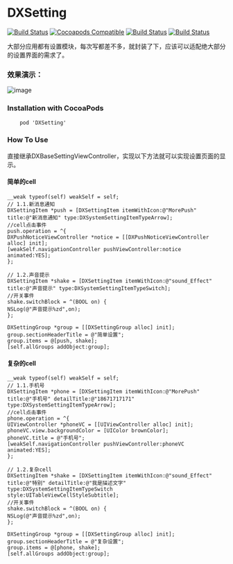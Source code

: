 # DXSetting

[![Build Status](https://camo.githubusercontent.com/474a2feaf657f12a6d2f1109a07886ba92fe3d31/68747470733a2f2f696d672e736869656c64732e696f2f62616467652f6275696c642d70617373696e672d627269676874677265656e2e737667)](https://camo.githubusercontent.com/474a2feaf657f12a6d2f1109a07886ba92fe3d31/68747470733a2f2f696d672e736869656c64732e696f2f62616467652f6275696c642d70617373696e672d627269676874677265656e2e737667)
[![Cocoapods Compatible](https://img.shields.io/cocoapods/v/ZFSetting.svg)](https://img.shields.io/cocoapods/v/ZFSetting.svg)
[![Build Status](https://camo.githubusercontent.com/c0e82513e10f9760e334cbed2799b3c86adf08d5/68747470733a2f2f696d672e736869656c64732e696f2f62616467652f6c616e67756167652d6f626a632d3537383765352e737667)](https://camo.githubusercontent.com/c0e82513e10f9760e334cbed2799b3c86adf08d5/68747470733a2f2f696d672e736869656c64732e696f2f62616467652f6c616e67756167652d6f626a632d3537383765352e737667)
[![Build Status](https://camo.githubusercontent.com/e7302c620b3589a361fc5503732f3505347205d4/68747470733a2f2f696d672e736869656c64732e696f2f62616467652f6c6963656e73652d4d49542d627269676874677265656e2e737667)](https://camo.githubusercontent.com/e7302c620b3589a361fc5503732f3505347205d4/68747470733a2f2f696d672e736869656c64732e696f2f62616467652f6c6963656e73652d4d49542d627269676874677265656e2e737667)

大部分应用都有设置模块，每次写都差不多，就封装了下，应该可以适配绝大部分的设置界面的需求了。

### 效果演示：
![image](https://github.com/Jackdx/DXSetting/raw/master/photo.jpg=200x)

### Installation with CocoaPods
```
    pod 'DXSetting'
```

### How To Use
直接继承DXBaseSettingViewController，实现以下方法就可以实现设置页面的显示。

#### 简单的cell
```
__weak typeof(self) weakSelf = self;
// 1.1.新消息通知
DXSettingItem *push = [DXSettingItem itemWithIcon:@"MorePush" title:@"新消息通知" type:DXSystemSettingItemTypeArrow];
//cell点击事件
push.operation = ^{
DXPushNoticeViewController *notice = [[DXPushNoticeViewController alloc] init];
[weakSelf.navigationController pushViewController:notice animated:YES];
};

// 1.2.声音提示
DXSettingItem *shake = [DXSettingItem itemWithIcon:@"sound_Effect" title:@"声音提示" type:DXSystemSettingItemTypeSwitch];
//开关事件
shake.switchBlock = ^(BOOL on) {
NSLog(@"声音提示%zd",on);
};

DXSettingGroup *group = [[DXSettingGroup alloc] init];
group.sectionHeaderTitle = @"简单设置";
group.items = @[push, shake];
[self.allGroups addObject:group];

```
#### 复杂的cell

```
__weak typeof(self) weakSelf = self;
// 1.1.手机号
DXSettingItem *phone = [DXSettingItem itemWithIcon:@"MorePush" title:@"手机号" detailTitle:@"18671717171" type:DXSystemSettingItemTypeArrow];
//cell点击事件
phone.operation = ^{
UIViewController *phoneVC = [[UIViewController alloc] init];
phoneVC.view.backgroundColor = [UIColor brownColor];
phoneVC.title = @"手机号";
[weakSelf.navigationController pushViewController:phoneVC animated:YES];
};

// 1.2.复杂cell
DXSettingItem *shake = [DXSettingItem itemWithIcon:@"sound_Effect" title:@"特别" detailTitle:@"我是描述文字" type:DXSystemSettingItemTypeSwitch style:UITableViewCellStyleSubtitle];
//开关事件
shake.switchBlock = ^(BOOL on) {
NSLog(@"声音提示%zd",on);
};

DXSettingGroup *group = [[DXSettingGroup alloc] init];
group.sectionHeaderTitle = @"复杂设置";
group.items = @[phone, shake];
[self.allGroups addObject:group];

```
